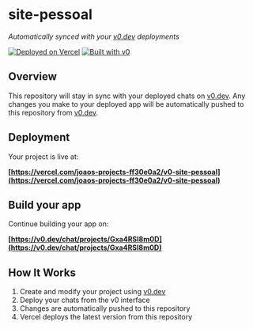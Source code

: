 # site-pessoal

*Automatically synced with your [v0.dev](https://v0.dev) deployments*

[![Deployed on Vercel](https://img.shields.io/badge/Deployed%20on-Vercel-black?style=for-the-badge&logo=vercel)](https://vercel.com/joaos-projects-ff30e0a2/v0-site-pessoal)
[![Built with v0](https://img.shields.io/badge/Built%20with-v0.dev-black?style=for-the-badge)](https://v0.dev/chat/projects/Gxa4RSl8m0D)

## Overview

This repository will stay in sync with your deployed chats on [v0.dev](https://v0.dev).
Any changes you make to your deployed app will be automatically pushed to this repository from [v0.dev](https://v0.dev).

## Deployment

Your project is live at:

**[https://vercel.com/joaos-projects-ff30e0a2/v0-site-pessoal](https://vercel.com/joaos-projects-ff30e0a2/v0-site-pessoal)**

## Build your app

Continue building your app on:

**[https://v0.dev/chat/projects/Gxa4RSl8m0D](https://v0.dev/chat/projects/Gxa4RSl8m0D)**

## How It Works

1. Create and modify your project using [v0.dev](https://v0.dev)
2. Deploy your chats from the v0 interface
3. Changes are automatically pushed to this repository
4. Vercel deploys the latest version from this repository